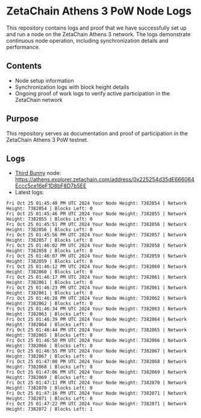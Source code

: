 # ZetaChain Athens 3 PoW Node Logs
This repository contains logs and proof that we have successfully set up and run a node on the ZetaChain Athens 3 network. The logs demonstrate continuous node operation, including synchronization details and performance.

## Contents
- Node setup information
- Synchronization logs with block height details
- Ongoing proof of work logs to verify active participation in the ZetaChain network

## Purpose
This repository serves as documentation and proof of participation in the ZetaChain Athens 3 PoW testnet.

## Logs

- [Third Bunny](https://thirdbunny.xyz/) node: https://athens.explorer.zetachain.com/address/0x225254d35dE666064Eccc5ce16eF1D8bF8D7b5EE
- Latest logs:
```
Fri Oct 25 01:45:40 PM UTC 2024 Your Node Height: 7382054 | Network Height: 7382054 | Blocks Left: 0
Fri Oct 25 01:45:46 PM UTC 2024 Your Node Height: 7382055 | Network Height: 7382055 | Blocks Left: 0
Fri Oct 25 01:45:51 PM UTC 2024 Your Node Height: 7382056 | Network Height: 7382056 | Blocks Left: 0
Fri Oct 25 01:45:56 PM UTC 2024 Your Node Height: 7382057 | Network Height: 7382057 | Blocks Left: 0
Fri Oct 25 01:46:02 PM UTC 2024 Your Node Height: 7382058 | Network Height: 7382058 | Blocks Left: 0
Fri Oct 25 01:46:07 PM UTC 2024 Your Node Height: 7382059 | Network Height: 7382059 | Blocks Left: 0
Fri Oct 25 01:46:12 PM UTC 2024 Your Node Height: 7382060 | Network Height: 7382060 | Blocks Left: 0
Fri Oct 25 01:46:17 PM UTC 2024 Your Node Height: 7382061 | Network Height: 7382061 | Blocks Left: 0
Fri Oct 25 01:46:23 PM UTC 2024 Your Node Height: 7382061 | Network Height: 7382061 | Blocks Left: 0
Fri Oct 25 01:46:28 PM UTC 2024 Your Node Height: 7382062 | Network Height: 7382062 | Blocks Left: 0
Fri Oct 25 01:46:34 PM UTC 2024 Your Node Height: 7382063 | Network Height: 7382063 | Blocks Left: 0
Fri Oct 25 01:46:39 PM UTC 2024 Your Node Height: 7382064 | Network Height: 7382064 | Blocks Left: 0
Fri Oct 25 01:46:44 PM UTC 2024 Your Node Height: 7382065 | Network Height: 7382065 | Blocks Left: 0
Fri Oct 25 01:46:50 PM UTC 2024 Your Node Height: 7382066 | Network Height: 7382066 | Blocks Left: 0
Fri Oct 25 01:46:55 PM UTC 2024 Your Node Height: 7382067 | Network Height: 7382067 | Blocks Left: 0
Fri Oct 25 01:47:00 PM UTC 2024 Your Node Height: 7382068 | Network Height: 7382068 | Blocks Left: 0
Fri Oct 25 01:47:06 PM UTC 2024 Your Node Height: 7382069 | Network Height: 7382069 | Blocks Left: 0
Fri Oct 25 01:47:11 PM UTC 2024 Your Node Height: 7382070 | Network Height: 7382070 | Blocks Left: 0
Fri Oct 25 01:47:16 PM UTC 2024 Your Node Height: 7382071 | Network Height: 7382071 | Blocks Left: 0
Fri Oct 25 01:47:22 PM UTC 2024 Your Node Height: 7382071 | Network Height: 7382072 | Blocks Left: 1
```
